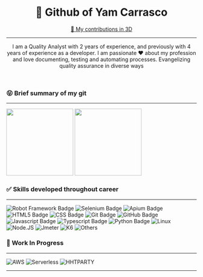 <h1 style="text-align: center;">🚀 Github of Yam Carrasco</h1>
<p style="text-align: center;"><a href="https://skyline.github.com/ZyamHunter/2023">👾 My contributions in 3D</a></p>

---

<p style="text-align: center;">I am a Quality Analyst with 2 years of experience, and previously with 4 years of experience as a developer. I am passionate ❤️ about my profession and love documenting, testing and automating processes. Evangelizing quality assurance in diverse ways</p>

<br />

### 😝 Brief summary of my git

---

<div>
  <img height="177em" src="https://github-readme-stats.vercel.app/api?username=zyamhunter&show_icons=true&theme=dracula"/>
  <img height="177em" src="https://github-readme-stats.vercel.app/api/top-langs/?username=zyamhunter&layout=compact&theme=dracula"/>  
</div>
 
### ✅ Skills developed throughout career

---

![Robot Framework Badge](https://img.shields.io/badge/Robot-%20-blue)
![Selenium Badge](https://img.shields.io/badge/Selenium-%20-blue)
![Apium Badge](https://img.shields.io/badge/Appium-%20-blue)
![HTML5 Badge](https://img.shields.io/badge/HTML5-%20-blue)
![CSS Badge](https://img.shields.io/badge/CSS-%20-blue)
![Git Badge](https://img.shields.io/badge/Git-%20-orange)
![GitHub Badge](https://img.shields.io/badge/Github-%20-orange)
![Javascript Badge](https://img.shields.io/badge/JavaScript-%20-yellow)
![Typescript Badge](https://img.shields.io/badge/TypeScript-%20-blue)
![Python Badge](https://img.shields.io/badge/Python-%20-blue)
![Linux](https://img.shields.io/badge/Linux-%20-orange)
![Node.JS](https://img.shields.io/badge/NodeJS-%20-green)
![Jmeter](https://img.shields.io/badge/Jmeter-%20-black)
![K6](https://img.shields.io/badge/K6-%20-black)
![Others](https://img.shields.io/badge/OthersButIDontRemeber-%20-black)
              
### 🚧 Work In Progress

---

![AWS](https://img.shields.io/badge/AWS-%20-yellow)
![Serverless](https://img.shields.io/badge/Serverless-%20-red)
![HHTPARTY](https://img.shields.io/badge/HTTParty-%20-black)
              
---
